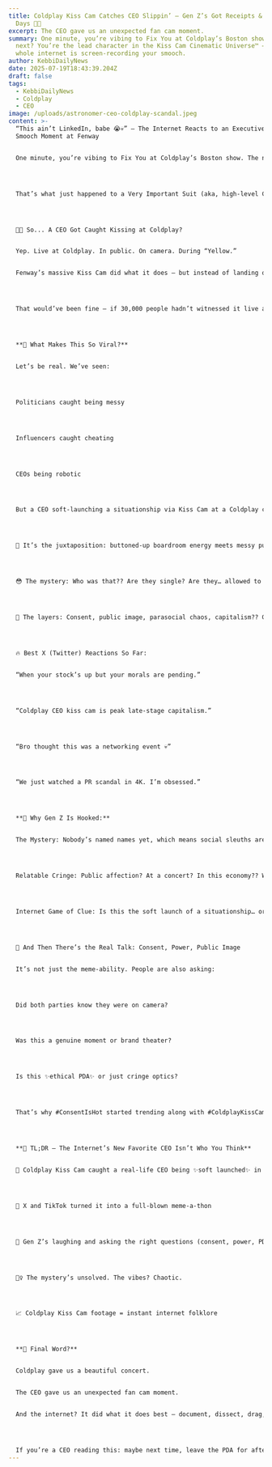 ```yaml
---
title: Coldplay Kiss Cam Catches CEO Slippin’ — Gen Z’s Got Receipts & Memes for
  Days 🍵💋
excerpt: The CEO gave us an unexpected fan cam moment.
summary: One minute, you’re vibing to Fix You at Coldplay’s Boston show. The
  next? You’re the lead character in the Kiss Cam Cinematic Universe™ — and the
  whole internet is screen-recording your smooch.
author: KebbiDailyNews
date: 2025-07-19T18:43:39.204Z
draft: false
tags:
  - KebbiDailyNews
  - Coldplay
  - CEO
image: /uploads/astronomer-ceo-coldplay-scandal.jpeg
content: >-
  “This ain’t LinkedIn, babe 😭💀” — The Internet Reacts to an Executive’s Viral
  Smooch Moment at Fenway


  One minute, you’re vibing to Fix You at Coldplay’s Boston show. The next? You’re the lead character in the Kiss Cam Cinematic Universe™ — and the whole internet is screen-recording your smooch.




  That’s what just happened to a Very Important Suit (aka, high-level CEO), who got caught locking lips at Fenway Park during Coldplay’s sold-out show. And when the Kiss Cam™ betrayed them live, the reaction on X (formerly Twitter) was louder than the crowd.




  💼👄 So... A CEO Got Caught Kissing at Coldplay?


  Yep. Live at Coldplay. In public. On camera. During “Yellow.”


  Fenway’s massive Kiss Cam did what it does — but instead of landing on some cute college couple, it hit a high-ranking executive with serious “off the clock” energy.




  That would’ve been fine — if 30,000 people hadn’t witnessed it live and millions more hadn’t meme’d it by sunrise.




  **🫢 What Makes This So Viral?**


  Let’s be real. We’ve seen:




  Politicians caught being messy




  Influencers caught cheating




  CEOs being robotic




  But a CEO soft-launching a situationship via Kiss Cam at a Coldplay concert? That’s new lore. Internet culture is thriving on it because:




  📸 It’s the juxtaposition: buttoned-up boardroom energy meets messy public affection




  😳 The mystery: Who was that?? Are they single? Are they… allowed to do that?




  🧠 The layers: Consent, public image, parasocial chaos, capitalism?? Gen Z eats this up




  🔥 Best X (Twitter) Reactions So Far:


  “When your stock’s up but your morals are pending.”




  “Coldplay CEO kiss cam is peak late-stage capitalism.”




  “Bro thought this was a networking event 💀”




  “We just watched a PR scandal in 4K. I’m obsessed.”




  **🎯 Why Gen Z Is Hooked:**


  The Mystery: Nobody’s named names yet, which means social sleuths are in overdrive.




  Relatable Cringe: Public affection? At a concert? In this economy?? We’ve all been there.




  Internet Game of Clue: Is this the soft launch of a situationship… or the hard launch of a headline?




  🧠 And Then There’s the Real Talk: Consent, Power, Public Image


  It’s not just the meme-ability. People are also asking:




  Did both parties know they were on camera?




  Was this a genuine moment or brand theater?




  Is this ✨ethical PDA✨ or just cringe optics?




  That’s why #ConsentIsHot started trending along with #ColdplayKissCam. Because if the crowd can’t consent to being part of your public rom-com, it’s not giving main character — it’s giving liability.




  **💅 TL;DR — The Internet’s New Favorite CEO Isn’t Who You Think**


  💋 Coldplay Kiss Cam caught a real-life CEO being ✨soft launched✨ in 4K




  📱 X and TikTok turned it into a full-blown meme-a-thon




  🧠 Gen Z’s laughing and asking the right questions (consent, power, PDA etiquette)




  🕵️‍♀️ The mystery’s unsolved. The vibes? Chaotic.




  📈 Coldplay Kiss Cam footage = instant internet folklore




  **🫶 Final Word?**


  Coldplay gave us a beautiful concert.


  The CEO gave us an unexpected fan cam moment.


  And the internet? It did what it does best — document, dissect, drag, and meme.




  If you’re a CEO reading this: maybe next time, leave the PDA for after the encore. Or don’t. Just know the jumbotron will see you. And so will the TikTok girlies with 3 million followers and a zoom feature.
---
```

